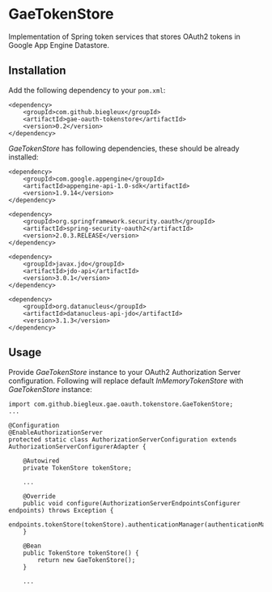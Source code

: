 GaeTokenStore
=============
Implementation of Spring token services that stores OAuth2 tokens in Google App Engine Datastore.

Installation
------------

Add the following dependency to your `pom.xml`:
```
<dependency>
	<groupId>com.github.biegleux</groupId>
	<artifactId>gae-oauth-tokenstore</artifactId>
	<version>0.2</version>
</dependency>
```

*GaeTokenStore* has following dependencies, these should be already installed:

```
<dependency>
	<groupId>com.google.appengine</groupId>
	<artifactId>appengine-api-1.0-sdk</artifactId>
	<version>1.9.14</version>
</dependency>

<dependency>
	<groupId>org.springframework.security.oauth</groupId>
	<artifactId>spring-security-oauth2</artifactId>
	<version>2.0.3.RELEASE</version>
</dependency>

<dependency>
	<groupId>javax.jdo</groupId>
	<artifactId>jdo-api</artifactId>
	<version>3.0.1</version>
</dependency>

<dependency>
	<groupId>org.datanucleus</groupId>
	<artifactId>datanucleus-api-jdo</artifactId>
	<version>3.1.3</version>
</dependency>
```

Usage
-----
Provide *GaeTokenStore* instance to your OAuth2 Authorization Server configuration. Following will replace default *InMemoryTokenStore* with *GaeTokenStore* instance:

```
import com.github.biegleux.gae.oauth.tokenstore.GaeTokenStore;
...

@Configuration
@EnableAuthorizationServer
protected static class AuthorizationServerConfiguration extends AuthorizationServerConfigurerAdapter {

	@Autowired
	private TokenStore tokenStore;

	...

	@Override
	public void configure(AuthorizationServerEndpointsConfigurer endpoints) throws Exception {
		endpoints.tokenStore(tokenStore).authenticationManager(authenticationManager);
	}

	@Bean
	public TokenStore tokenStore() {
		return new GaeTokenStore();
	}

	...
```
